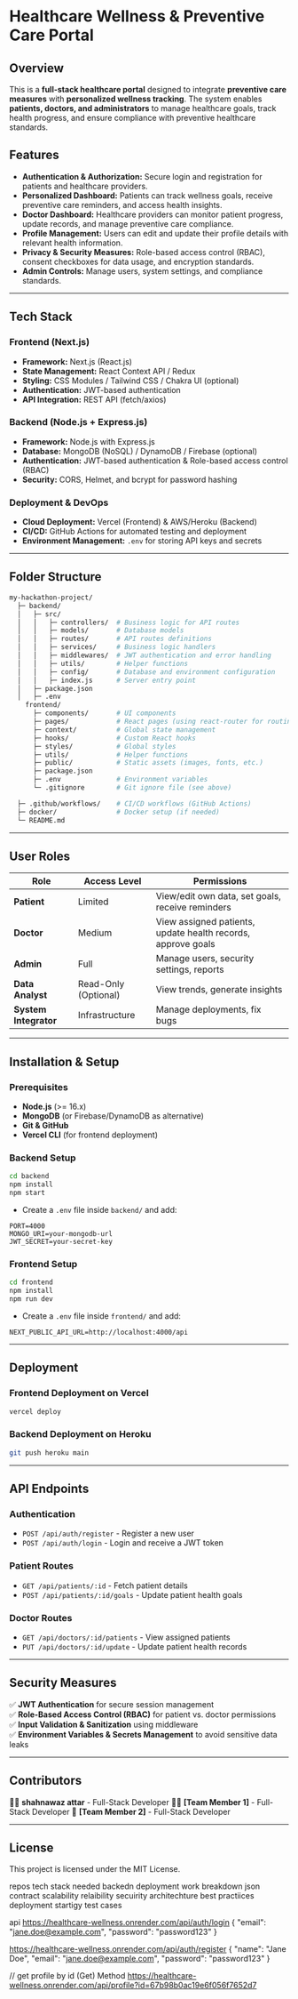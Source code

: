 # Healthcare Wellness & Preventive Care Portal

## Overview

This is a **full-stack healthcare portal** designed to integrate **preventive care measures** with **personalized wellness tracking**. The system enables **patients, doctors, and administrators** to manage healthcare goals, track health progress, and ensure compliance with preventive healthcare standards.

## Features

- **Authentication & Authorization:** Secure login and registration for patients and healthcare providers.
- **Personalized Dashboard:** Patients can track wellness goals, receive preventive care reminders, and access health insights.
- **Doctor Dashboard:** Healthcare providers can monitor patient progress, update records, and manage preventive care compliance.
- **Profile Management:** Users can edit and update their profile details with relevant health information.
- **Privacy & Security Measures:** Role-based access control (RBAC), consent checkboxes for data usage, and encryption standards.
- **Admin Controls:** Manage users, system settings, and compliance standards.

---

## Tech Stack

### **Frontend (Next.js)**

- **Framework:** Next.js (React.js)
- **State Management:** React Context API / Redux
- **Styling:** CSS Modules / Tailwind CSS / Chakra UI (optional)
- **Authentication:** JWT-based authentication
- **API Integration:** REST API (fetch/axios)

### **Backend (Node.js + Express.js)**

- **Framework:** Node.js with Express.js
- **Database:** MongoDB (NoSQL) / DynamoDB / Firebase (optional)
- **Authentication:** JWT-based authentication & Role-based access control (RBAC)
- **Security:** CORS, Helmet, and bcrypt for password hashing

### **Deployment & DevOps**

- **Cloud Deployment:** Vercel (Frontend) & AWS/Heroku (Backend)
- **CI/CD:** GitHub Actions for automated testing and deployment
- **Environment Management:** `.env` for storing API keys and secrets

---

## Folder Structure

```bash
my-hackathon-project/
  ├─ backend/
  │   ├─ src/
  │   │   ├─ controllers/  # Business logic for API routes
  │   │   ├─ models/       # Database models
  │   │   ├─ routes/       # API routes definitions
  │   │   ├─ services/     # Business logic handlers
  │   │   ├─ middlewares/  # JWT authentication and error handling
  │   │   ├─ utils/        # Helper functions
  │   │   ├─ config/       # Database and environment configuration
  │   │   ├─ index.js      # Server entry point
  │   ├─ package.json
  │   ├─ .env
    frontend/
      ├─ components/       # UI components
      ├─ pages/            # React pages (using react-router for routing)
      ├─ context/          # Global state management
      ├─ hooks/            # Custom React hooks
      ├─ styles/           # Global styles
      ├─ utils/            # Helper functions
      ├─ public/           # Static assets (images, fonts, etc.)
      ├─ package.json
      ├─ .env              # Environment variables
      └─ .gitignore        # Git ignore file (see above)

  ├─ .github/workflows/    # CI/CD workflows (GitHub Actions)
  ├─ docker/               # Docker setup (if needed)
  └─ README.md
```

---

## User Roles

| Role                  | Access Level         | Permissions                                                  |
| --------------------- | -------------------- | ------------------------------------------------------------ |
| **Patient**           | Limited              | View/edit own data, set goals, receive reminders             |
| **Doctor**            | Medium               | View assigned patients, update health records, approve goals |
| **Admin**             | Full                 | Manage users, security settings, reports                     |
| **Data Analyst**      | Read-Only (Optional) | View trends, generate insights                               |
| **System Integrator** | Infrastructure       | Manage deployments, fix bugs                                 |

---

## Installation & Setup

### **Prerequisites**

- **Node.js** (>= 16.x)
- **MongoDB** (or Firebase/DynamoDB as alternative)
- **Git & GitHub**
- **Vercel CLI** (for frontend deployment)

### **Backend Setup**

```bash
cd backend
npm install
npm start
```

- Create a `.env` file inside `backend/` and add:

```env
PORT=4000
MONGO_URI=your-mongodb-url
JWT_SECRET=your-secret-key
```

### **Frontend Setup**

```bash
cd frontend
npm install
npm run dev
```

- Create a `.env` file inside `frontend/` and add:

```env
NEXT_PUBLIC_API_URL=http://localhost:4000/api
```

---

## Deployment

### **Frontend Deployment on Vercel**

```bash
vercel deploy
```

### **Backend Deployment on Heroku**

```bash
git push heroku main
```

---

## API Endpoints

### **Authentication**

- `POST /api/auth/register` - Register a new user
- `POST /api/auth/login` - Login and receive a JWT token

### **Patient Routes**

- `GET /api/patients/:id` - Fetch patient details
- `POST /api/patients/:id/goals` - Update patient health goals

### **Doctor Routes**

- `GET /api/doctors/:id/patients` - View assigned patients
- `PUT /api/doctors/:id/update` - Update patient health records

---

## Security Measures

✅ **JWT Authentication** for secure session management  
✅ **Role-Based Access Control (RBAC)** for patient vs. doctor permissions  
✅ **Input Validation & Sanitization** using middleware  
✅ **Environment Variables & Secrets Management** to avoid sensitive data leaks

---

## Contributors

👨‍💻 **shahnawaz attar** - Full-Stack Developer
👨‍⚕️ **[Team Member 1]** - Full-Stack Developer
🎨 **[Team Member 2]** - Full-Stack Developer

---

## License

This project is licensed under the MIT License.

repos
tech stack needed
backedn
deployment
work breakdown
json contract
scalability
relaibility secuirity
architechture
best practiices
deployment startigy
test cases



api
https://healthcare-wellness.onrender.com/api/auth/login
{
  "email": "jane.doe@example.com",
  "password": "password123"
}


https://healthcare-wellness.onrender.com/api/auth/register
{
  "name": "Jane Doe",
  "email": "jane.doe@example.com",
  "password": "password123"
}


// get profile by id (Get) Method
https://healthcare-wellness.onrender.com/api/profile?id=67b98b0ac19e6f056f7652d7